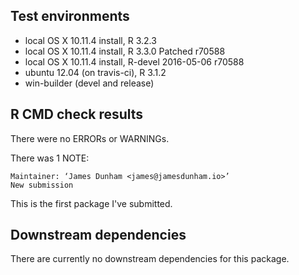 ## Test environments

  * local OS X 10.11.4 install, R 3.2.3
  * local OS X 10.11.4 install, R 3.3.0 Patched r70588
  * local OS X 10.11.4 install, R-devel 2016-05-06 r70588
  * ubuntu 12.04 (on travis-ci), R 3.1.2
  * win-builder (devel and release)

## R CMD check results

There were no ERRORs or WARNINGs. 

There was 1 NOTE:

    Maintainer: ‘James Dunham <james@jamesdunham.io>’
    New submission

This is the first package I've submitted. 

## Downstream dependencies

There are currently no downstream dependencies for this package.
